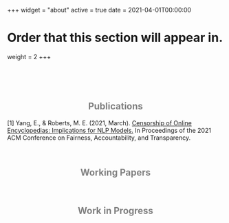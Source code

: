 +++
widget = "about"
active = true
date = 2021-04-01T00:00:00

# Order that this section will appear in.
weight = 2
+++

<br/><br/>
<br/>

<center><h2> <span style="color:grey"> Publications </span> </h2></center>

[1] Yang, E., & Roberts, M. E. (2021, March). [Censorship of Online Encyclopedias: Implications for NLP Models.](doi.org/10.1145/3442188.3445916) In Proceedings of the 2021 ACM Conference on Fairness, Accountability, and Transparency.

<br/>
<center><h2> <span style="color:grey"> Working Papers </span> </h2></center>


<br/>
<center><h2> <span style="color:grey"> Work in Progress </span> </h2></center>

